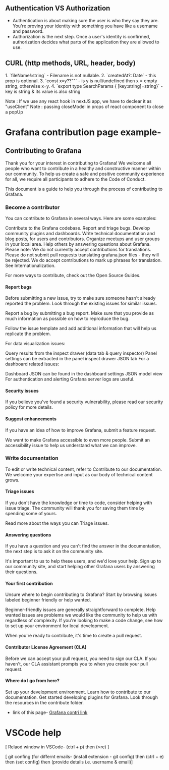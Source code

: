 
## Authentication VS Authorization
- Authentication is about making sure the user is who they say they are. You're proving your identity with something you have like a username and password.
- Authorization is the next step. Once a user's identity is confirmed, authorization decides what parts of the application they are allowed to use.

## CURL (http methods, URL, header, body)
</hr>
1. `fileName!:string` - Filename is not nullable.
2. `createdAt?: Date` - this prop is optional.
3. `const x=y??""` - is y is null/undefined then x = empty string, otherwise x=y.
4. `export type SearchParams { [key:string]=string}` - key is string & its value is also string


Note : If we use any react hook in nextJS app, we have to declear it as "useClient"
Note : passing closeModel in props of react component to close a popUp
   


# Grafana contribution page example-
## Contributing to Grafana
Thank you for your interest in contributing to Grafana! We welcome all people who want to contribute in a healthy and constructive manner within our community. To help us create a safe and positive community experience for all, we require all participants to adhere to the Code of Conduct.

This document is a guide to help you through the process of contributing to Grafana.

### Become a contributor
You can contribute to Grafana in several ways. Here are some examples:

Contribute to the Grafana codebase.
Report and triage bugs.
Develop community plugins and dashboards.
Write technical documentation and blog posts, for users and contributors.
Organize meetups and user groups in your local area.
Help others by answering questions about Grafana.
Please note: We do not currently accept contributions for translations. Please do not submit pull requests translating grafana.json files - they will be rejected. We do accept contributions to mark up phrases for translation. See Internationalization.

For more ways to contribute, check out the Open Source Guides.

#### Report bugs
Before submitting a new issue, try to make sure someone hasn't already reported the problem. Look through the existing issues for similar issues.

Report a bug by submitting a bug report. Make sure that you provide as much information as possible on how to reproduce the bug.

Follow the issue template and add additional information that will help us replicate the problem.

For data visualization issues:

Query results from the inspect drawer (data tab & query inspector)
Panel settings can be extracted in the panel inspect drawer JSON tab
For a dashboard related issues:

Dashboard JSON can be found in the dashboard settings JSON model view
For authentication and alerting Grafana server logs are useful.

#### Security issues
If you believe you've found a security vulnerability, please read our security policy for more details.

#### Suggest enhancements
If you have an idea of how to improve Grafana, submit a feature request.

We want to make Grafana accessible to even more people. Submit an accessibility issue to help us understand what we can improve.

### Write documentation
To edit or write technical content, refer to Contribute to our documentation. We welcome your expertise and input as our body of technical content grows.

#### Triage issues
If you don't have the knowledge or time to code, consider helping with issue triage. The community will thank you for saving them time by spending some of yours.

Read more about the ways you can Triage issues.

#### Answering questions
If you have a question and you can't find the answer in the documentation, the next step is to ask it on the community site.

It's important to us to help these users, and we'd love your help. Sign up to our community site, and start helping other Grafana users by answering their questions.

#### Your first contribution
Unsure where to begin contributing to Grafana? Start by browsing issues labeled beginner friendly or help wanted.

Beginner-friendly issues are generally straightforward to complete.
Help wanted issues are problems we would like the community to help us with regardless of complexity.
If you're looking to make a code change, see how to set up your environment for local development.

When you're ready to contribute, it's time to create a pull request.

#### Contributor License Agreement (CLA)
Before we can accept your pull request, you need to sign our CLA. If you haven't, our CLA assistant prompts you to when you create your pull request.

#### Where do I go from here?
Set up your development environment.
Learn how to contribute to our documentation.
Get started developing plugins for Grafana.
Look through the resources in the contribute folder.

- link of this page- <a href="https://github.com/grafana/grafana/blob/HEAD/CONTRIBUTING.md"> Grafana contri link </a>

# VSCode help
[ Relaod window in VSCode- (ctrl + p) then (>re) ]

[ git confing (for differnt emails- (install extension - git config) then (ctrl + e) then (set config) then (provide details i.e. username & email)]
